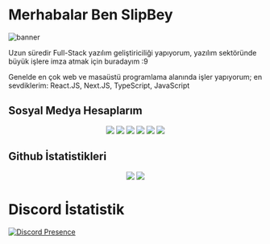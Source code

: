 # Merhabalar Ben SlipBey

![banner](https://cdn.discordapp.com/attachments/905502152749895710/923864320432042024/slipyme_Mockup.png)

Uzun süredir Full-Stack yazılım geliştiriciliği yapıyorum, yazılım sektöründe büyük işlere imza atmak için buradayım :9

Genelde en çok web ve masaüstü programlama alanında işler yapıyorum; en sevdiklerim: React.JS, Next.JS, TypeScript, JavaScript

## Sosyal Medya Hesaplarım

<p align="center">
    <a href="http://instagram.com/SlipBey"><img src="https://img.shields.io/badge/SlipBey%20-DD2A7B.svg?&style=for-the-badge&logo=instagram&logoColor=white" /></a>
    <a href="https://discord.com/users/4075642315805818882"><img src="https://img.shields.io/badge/Slipknot%20-7289DA.svg?&style=for-the-badge&logo=discord&logoColor=white" /></a>
    <a href="https://www.slipyme.xyz/discord"><img src="https://img.shields.io/badge/Sunucum%20-7289DA.svg?&style=for-the-badge&logo=discord&logoColor=white" /></a>
    <a href="https://github.com/SlipBey"><img src="https://img.shields.io/badge/SlipBey%20-1d202b.svg?&style=for-the-badge&logo=github&logoColor=white" /></a>
    <a href="https://www.slipyme.xyz/youtube"><img src="https://img.shields.io/badge/Slip%20Bey%20-ff0000.svg?&style=for-the-badge&logo=youtube&logoColor=white" /></a>
    <a href="https://slipyme.xyz"><img src="https://img.shields.io/badge/Website%20-1d202b.svg?&style=for-the-badge" /></a>
    
</p>

## Github İstatistikleri

<p align="center">
    <img src="https://github-readme-stats.vercel.app/api?username=SlipBey&show_icons=true&hide_title=true&theme=radical&text_color=17a2b8&count_private=true&include_all_commits=true" />
    <img src="https://github-readme-stats.vercel.app/api/top-langs/?username=SlipBey&layout=compact&text_color=17a2b8&title_color=17a2b8&bg_color=141321&count_private=true&include_all_commits=true&langs_count=10&hide_title=true" />
</p>

# Discord İstatistik
[![Discord Presence](https://lanyard-profile-readme.vercel.app/api/407564231580581888)](https://discord.com/users/407564231580581888)
